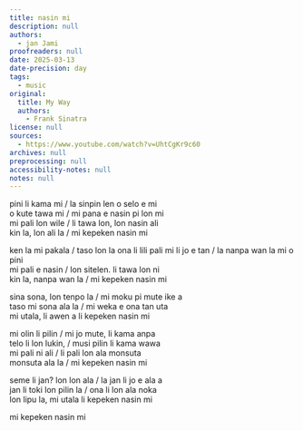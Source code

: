 ```yaml
---
title: nasin mi
description: null
authors:
  - jan Jami
proofreaders: null
date: 2025-03-13
date-precision: day
tags:
  - music
original:
  title: My Way
  authors:
    - Frank Sinatra
license: null
sources:
  - https://www.youtube.com/watch?v=UhtCgKr9c60
archives: null
preprocessing: null
accessibility-notes: null
notes: null
---
```


pini li kama mi / la sinpin len o selo e mi  
o kute tawa mi / mi pana e nasin pi lon mi  
mi pali lon wile / li tawa lon, lon nasin ali  
kin la, lon ali la / mi kepeken nasin mi


ken la mi pakala / taso lon la ona li lili 
pali mi li jo e tan / la nanpa wan la mi o pini  
mi pali e nasin / lon sitelen. li tawa lon ni  
kin la, nanpa wan la / mi kepeken nasin mi

sina sona, lon tenpo la / mi moku pi mute ike a  
taso mi sona ala la / mi weka e ona tan uta  
mi utala, li awen a li kepeken nasin mi

mi olin li pilin / mi jo mute, li kama anpa  
telo li lon lukin, / musi pilin li kama wawa  
mi pali ni ali / li pali lon ala monsuta  
monsuta ala la / mi kepeken nasin mi

seme li jan? lon lon ala / la jan li jo e ala a  
jan li toki lon pilin la / ona li lon ala noka  
lon lipu la, mi utala li kepeken nasin mi

mi kepeken nasin mi
